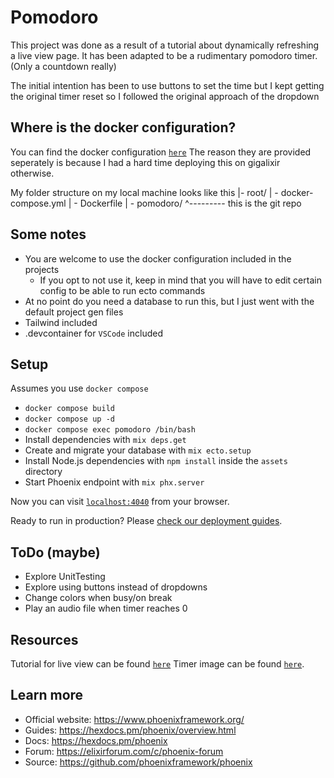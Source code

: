 # Pomodoro
This project was done as a result of a tutorial about dynamically refreshing a live view page.
It has been adapted to be a rudimentary pomodoro timer. (Only a countdown really)

The initial intention has been to use buttons to set the time but I kept getting the original timer reset
so I followed the original approach of the dropdown

## Where is the docker configuration?
You can find the docker configuration [`here`](https://gist.github.com/petrosg/a970651bbfa0b77b474e397707c5fd81)
The reason they are provided seperately is because I had a hard time deploying this on gigalixir otherwise. 

My folder structure on my local machine looks like this 
|- root/
| - docker-compose.yml
| - Dockerfile
| - pomodoro/
      ^--------- this is the git repo

## Some notes
  * You are welcome to use the docker configuration included in the projects
    * If you opt to not use it, keep in mind that you will have to edit certain config to be able to run ecto commands
  * At no point do you need a database to run this, but I just went with the default project gen files
  * Tailwind included
  * .devcontainer for `VSCode` included


## Setup
Assumes you use `docker compose`

  * `docker compose build`
  * `docker compose up -d`
  * `docker compose exec pomodoro /bin/bash`
  * Install dependencies with `mix deps.get`
  * Create and migrate your database with `mix ecto.setup`
  * Install Node.js dependencies with `npm install` inside the `assets` directory
  * Start Phoenix endpoint with `mix phx.server`

Now you can visit [`localhost:4040`](http://localhost:4040) from your browser.

Ready to run in production? Please [check our deployment guides](https://hexdocs.pm/phoenix/deployment.html).


## ToDo (maybe)
  * Explore UnitTesting
  * Explore using buttons instead of dropdowns
  * Change colors when busy/on break
  * Play an audio file when timer reaches 0


## Resources
Tutorial for live view can be found [`here`](https://online.pragmaticstudio.com/courses/liveview/)
Timer image can be found [`here`](https://svgsilh.com/ffffff/image/26095.html).


## Learn more
  * Official website: https://www.phoenixframework.org/
  * Guides: https://hexdocs.pm/phoenix/overview.html
  * Docs: https://hexdocs.pm/phoenix
  * Forum: https://elixirforum.com/c/phoenix-forum
  * Source: https://github.com/phoenixframework/phoenix
